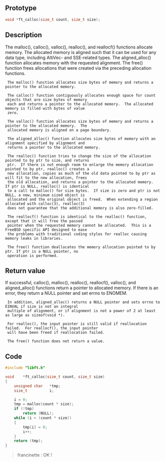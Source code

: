 ## Prototype

```c
void *ft_calloc(size_t count, size_t size);
```

## Description

The malloc(), calloc(), valloc(), realloc(), and reallocf() functions allocate memory.  The allocated
     memory is aligned such that it can be used for any data type, including AltiVec- and SSE-related types.
     The aligned_alloc() function allocates memory with the requested alignment.  The free() function frees
     allocations that were created via the preceding allocation functions.

     The malloc() function allocates size bytes of memory and returns a pointer to the allocated memory.

     The calloc() function contiguously allocates enough space for count objects that are size bytes of memory
     each and returns a pointer to the allocated memory.  The allocated memory is filled with bytes of value
     zero.

     The valloc() function allocates size bytes of memory and returns a pointer to the allocated memory.  The
     allocated memory is aligned on a page boundary.

     The aligned_alloc() function allocates size bytes of memory with an alignment specified by alignment and
     returns a pointer to the allocated memory.

     The realloc() function tries to change the size of the allocation pointed to by ptr to size, and returns
     ptr.  If there is not enough room to enlarge the memory allocation pointed to by ptr, realloc() creates a
     new allocation, copies as much of the old data pointed to by ptr as will fit to the new allocation, frees
     the old allocation, and returns a pointer to the allocated memory.  If ptr is NULL, realloc() is identical
     to a call to malloc() for size bytes.  If size is zero and ptr is not NULL, a new, minimum sized object is
     allocated and the original object is freed.  When extending a region allocated with calloc(3), realloc(3)
     does not guarantee that the additional memory is also zero-filled.

     The reallocf() function is identical to the realloc() function, except that it will free the passed
     pointer when the requested memory cannot be allocated.  This is a FreeBSD specific API designed to ease
     the problems with traditional coding styles for realloc causing memory leaks in libraries.

     The free() function deallocates the memory allocation pointed to by ptr. If ptr is a NULL pointer, no
     operation is performed.

## Return value

If successful, calloc(), malloc(), realloc(), reallocf(), valloc(), and aligned_alloc() functions return a
     pointer to allocated memory.  If there is an error, they return a NULL pointer and set errno to ENOMEM.

     In addition, aligned_alloc() returns a NULL pointer and sets errno to EINVAL if size is not an integral
     multiple of alignment, or if alignment is not a power of 2 at least as large as sizeof(void *).

     For realloc(), the input pointer is still valid if reallocation failed.  For reallocf(), the input pointer
     will have been freed if reallocation failed.

     The free() function does not return a value.

## Code

```c
#include "libft.h"

void    *ft_calloc(size_t count, size_t size)
{
    unsigned char   *tmp;
    size_t          i;

    i = 0;
    tmp = malloc(count * size);
    if (!tmp)
        return (NULL);
    while (i < (count * size))
    {
        tmp[i] = 0;
        i++;
    }
    return (tmp);
}
```

> francinette : OK !